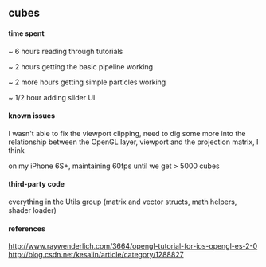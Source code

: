 ## cubes

#### time spent
~ 6 hours reading through tutorials

~ 2 hours getting the basic pipeline working

~ 2 more hours getting simple particles working

~ 1/2 hour adding slider UI

#### known issues
I wasn't able to fix the viewport clipping, need to dig some more into the relationship between the OpenGL layer, viewport and the projection matrix, I think

on my iPhone 6S+, maintaining 60fps until we get > 5000 cubes

#### third-party code
everything in the Utils group (matrix and vector structs, math helpers, shader loader)

#### references
http://www.raywenderlich.com/3664/opengl-tutorial-for-ios-opengl-es-2-0
http://blog.csdn.net/kesalin/article/category/1288827
